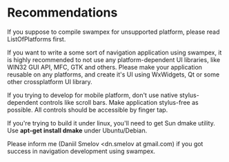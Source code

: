 # Recommendations #

If you suppose to compile swampex for unsupported platform, please read ListOfPlatforms first.

If you want to write a some sort of navigation application using swampex, it is highly recommended to not use any platform-dependent UI libraries, like WIN32 GUI API, MFC, GTK and others. Please make your application reusable on any platforms, and create it's UI using WxWidgets, Qt or some other crossplatform UI library.

If you trying to develop for mobile platform, don't use native stylus-dependent controls like scroll bars. Make application stylus-free as possible. All controls should be accessible by finger tap.

If you're trying to build it under linux, you'll need to get Sun dmake utility.
Use **apt-get install dmake** under Ubuntu/Debian.

Please inform me (Daniil Smelov <dn.smelov at gmail.com) if you got success in navigation development using swampex.